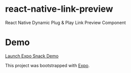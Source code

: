 # react-native-link-preview
React Native Dynamic Plug &amp; Play Link Preview Component

# Demo

[Launch Expo Snack Demo](https://snack.expo.dev/@thehouse/github.com-housesports-react-native-link-preview)

This project was bootstrapped with [Expo](https://expo.dev/).
